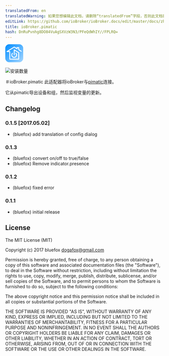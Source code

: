 ```yaml
---
translatedFrom: en
translatedWarning: 如果您想编辑此文档，请删除“translatedFrom”字段，否则此文档将再次自动翻译
editLink: https://github.com/ioBroker/ioBroker.docs/edit/master/docs/zh-cn/adapterref/iobroker.pimatic/README.md
title: ioBroker.pimatic
hash: DnRuPvnhg8DO84VuAgSXVzW3N3/PFeQdWhIY//FPLRQ=
---
```

![商标](../../../en/adapterref/iobroker.pimatic/admin/pimatic.png)

![安装数量](http://iobroker.live/badges/pimatic-stable.svg)

＃ioBroker.pimatic
此适配器将ioBroker与[pimatic](https://pimatic.org/)连接。

它从pimatic导出设备和组，然后监视变量的更新。

## Changelog
### 0.1.5 [2017.05.02]
* (bluefox) add translation of config dialog

### 0.1.3
* (bluefox) convert on/off to true/false
* (bluefox) Remove indicator.presence

### 0.1.2
* (bluefox) fixed error

### 0.1.1
* (bluefox) initial release

## License
The MIT License (MIT)

Copyright (c) 2017 bluefox <dogafox@gmail.com>

Permission is hereby granted, free of charge, to any person obtaining a copy
of this software and associated documentation files (the "Software"), to deal
in the Software without restriction, including without limitation the rights
to use, copy, modify, merge, publish, distribute, sublicense, and/or sell
copies of the Software, and to permit persons to whom the Software is
furnished to do so, subject to the following conditions:

The above copyright notice and this permission notice shall be included in
all copies or substantial portions of the Software.

THE SOFTWARE IS PROVIDED "AS IS", WITHOUT WARRANTY OF ANY KIND, EXPRESS OR
IMPLIED, INCLUDING BUT NOT LIMITED TO THE WARRANTIES OF MERCHANTABILITY,
FITNESS FOR A PARTICULAR PURPOSE AND NONINFRINGEMENT. IN NO EVENT SHALL THE
AUTHORS OR COPYRIGHT HOLDERS BE LIABLE FOR ANY CLAIM, DAMAGES OR OTHER
LIABILITY, WHETHER IN AN ACTION OF CONTRACT, TORT OR OTHERWISE, ARISING FROM,
OUT OF OR IN CONNECTION WITH THE SOFTWARE OR THE USE OR OTHER DEALINGS IN
THE SOFTWARE.